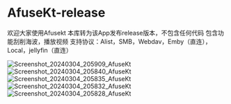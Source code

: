# AfuseKt-release

欢迎大家使用Afusekt
本库转为该App发布release版本，不包含任何代码
包含功能刮削海波，播放视频
支持协议：Alist，SMB，Webdav，Emby（直连），Local，jellyfin（直连）

![Screenshot_20240304_205909_AfuseKt](https://github.com/AttemptD/AfuseKt-release/assets/50815957/2f989c12-1cbe-4cc3-bae7-70ee5cbbe815)![Screenshot_20240304_205840_AfuseKt](https://github.com/AttemptD/AfuseKt-release/assets/50815957/e436553d-09b7-4c64-b8fc-98fb509537bd)![Screenshot_20240304_205835_AfuseKt](https://github.com/AttemptD/AfuseKt-release/assets/50815957/00bb2557-1169-4e76-9945-623db6a64899)![Screenshot_20240304_205832_AfuseKt](https://github.com/AttemptD/AfuseKt-release/assets/50815957/55f2dc86-2037-4553-9658-d8a527551d32)![Screenshot_20240304_205828_AfuseKt](https://github.com/AttemptD/AfuseKt-release/assets/50815957/2191c812-0d99-4472-ac4f-dcbe99f7aada)






